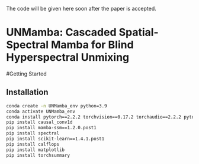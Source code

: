 The code will be given here soon after the paper is accepted.
# UNMamba: Cascaded Spatial-Spectral Mamba for Blind Hyperspectral Unmixing

#Getting Started

## Installation

```bash
conda create -n UNMamba_env python=3.9
conda activate UNMamba_env
conda install pytorch==2.2.2 torchvision==0.17.2 torchaudio==2.2.2 pytorch-cuda=12.1 -c pytorch -c nvidia
pip install causal_conv1d
pip install mamba-ssm==1.2.0.post1
pip install spectral
pip install scikit-learn==1.4.1.post1
pip install calflops
pip install matplotlib
pip install torchsummary
```

